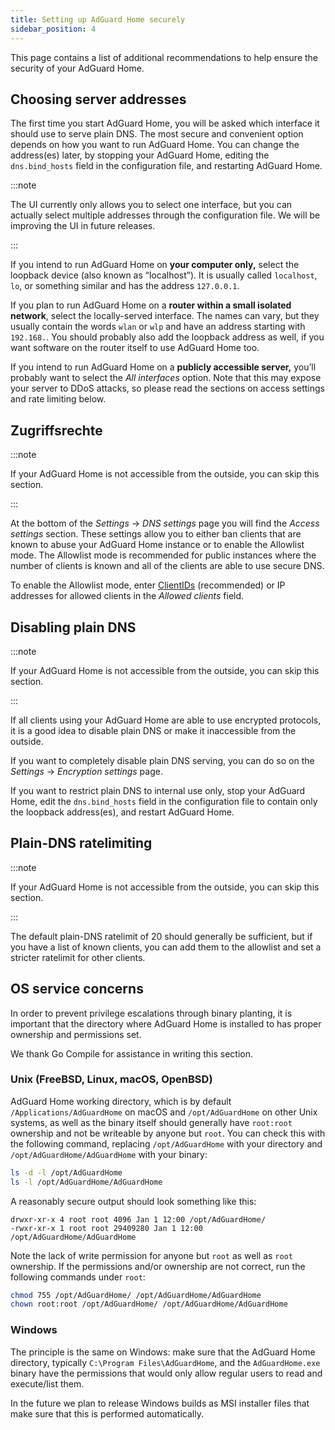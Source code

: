 ```yaml
---
title: Setting up AdGuard Home securely
sidebar_position: 4
---
```


This page contains a list of additional recommendations to help ensure the security of your AdGuard Home.

## Choosing server addresses

The first time you start AdGuard Home, you will be asked which interface it should use to serve plain DNS. The most secure and convenient option depends on how you want to run AdGuard Home. You can change the address(es) later, by stopping your AdGuard Home, editing the `dns.bind_hosts` field in the configuration file, and restarting AdGuard Home.

:::note

The UI currently only allows you to select one interface, but you can actually select multiple addresses through the configuration file. We will be improving the UI in future releases.

:::

If you intend to run AdGuard Home on **your computer only,** select the loopback device (also known as “localhost”). It is usually called `localhost`, `lo`, or something similar and has the address `127.0.0.1`.

If you plan to run AdGuard Home on a **router within a small isolated network**, select the locally-served interface. The names can vary, but they usually contain the words `wlan` or `wlp` and have an address starting with `192.168.`. You should probably also add the loopback address as well, if you want software on the router itself to use AdGuard Home too.

If you intend to run AdGuard Home on a **publicly accessible server,** you’ll probably want to select the _All interfaces_ option. Note that this may expose your server to DDoS attacks, so please read the sections on access settings and rate limiting below.

## Zugriffsrechte

:::note

If your AdGuard Home is not accessible from the outside, you can skip this section.

:::

At the bottom of the _Settings_ → _DNS settings_ page you will find the _Access settings_ section. These settings allow you to either ban clients that are known to abuse your AdGuard Home instance or to enable the Allowlist mode. The Allowlist mode is recommended for public instances where the number of clients is known and all of the clients are able to use secure DNS.

To enable the Allowlist mode, enter [ClientIDs][cid] (recommended) or IP addresses for allowed clients in the _Allowed clients_ field.

[cid]: https://github.com/AdguardTeam/AdGuardHome/wiki/Clients#clientid

## Disabling plain DNS

:::note

If your AdGuard Home is not accessible from the outside, you can skip this section.

:::

If all clients using your AdGuard Home are able to use encrypted protocols, it is a good idea to disable plain DNS or make it inaccessible from the outside.

If you want to completely disable plain DNS serving, you can do so on the _Settings_ → _Encryption settings_ page.

If you want to restrict plain DNS to internal use only, stop your AdGuard Home, edit the `dns.bind_hosts` field in the configuration file to contain only the loopback address(es), and restart AdGuard Home.

## Plain-DNS ratelimiting

:::note

If your AdGuard Home is not accessible from the outside, you can skip this section.

:::

The default plain-DNS ratelimit of 20 should generally be sufficient, but if you have a list of known clients, you can add them to the allowlist and set a stricter ratelimit for other clients.

## OS service concerns

In order to prevent privilege escalations through binary planting, it is important that the directory where AdGuard Home is installed to has proper ownership and permissions set.

We thank Go Compile for assistance in writing this section.

### Unix (FreeBSD, Linux, macOS, OpenBSD)

AdGuard Home working directory, which is by default `/Applications/AdGuardHome` on macOS and `/opt/AdGuardHome` on other Unix systems, as well as the binary itself should generally have `root:root` ownership and not be writeable by anyone but `root`. You can check this with the following command, replacing `/opt/AdGuardHome` with your directory and `/opt/AdGuardHome/AdGuardHome` with your binary:

```sh
ls -d -l /opt/AdGuardHome
ls -l /opt/AdGuardHome/AdGuardHome
```

A reasonably secure output should look something like this:

```none
drwxr-xr-x 4 root root 4096 Jan 1 12:00 /opt/AdGuardHome/
-rwxr-xr-x 1 root root 29409280 Jan 1 12:00 /opt/AdGuardHome/AdGuardHome
```

Note the lack of write permission for anyone but `root` as well as `root` ownership. If the permissions and/or ownership are not correct, run the following commands under `root`:

```sh
chmod 755 /opt/AdGuardHome/ /opt/AdGuardHome/AdGuardHome
chown root:root /opt/AdGuardHome/ /opt/AdGuardHome/AdGuardHome
```

### Windows

The principle is the same on Windows: make sure that the AdGuard Home directory, typically `C:\Program Files\AdGuardHome`, and the `AdGuardHome.exe` binary have the permissions that would only allow regular users to read and execute/list them.

In the future we plan to release Windows builds as MSI installer files that make sure that this is performed automatically.
